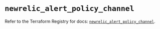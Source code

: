 # `newrelic_alert_policy_channel`

Refer to the Terraform Registry for docs: [`newrelic_alert_policy_channel`](https://registry.terraform.io/providers/newrelic/newrelic/3.31.0/docs/resources/alert_policy_channel).
